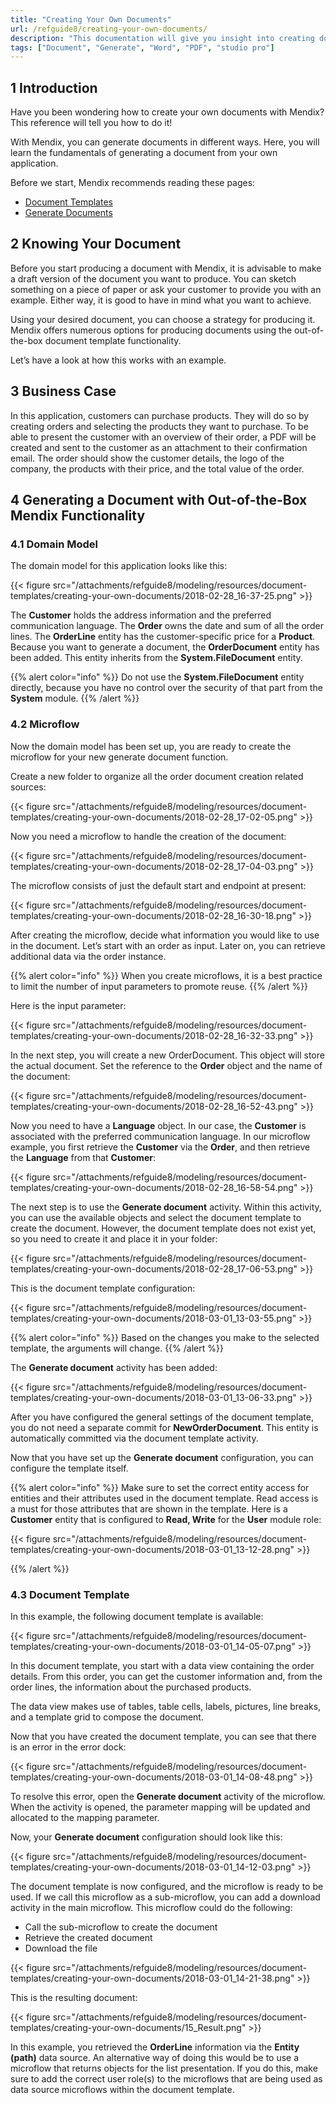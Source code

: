 ```yaml
---
title: "Creating Your Own Documents"
url: /refguide8/creating-your-own-documents/
description: "This documentation will give you insight into creating documents with Mendix."
tags: ["Document", "Generate", "Word", "PDF", "studio pro"]
---
```


## 1 Introduction

Have you been wondering how to create your own documents with Mendix? This reference will tell you how to do it!

With Mendix, you can generate documents in different ways. Here, you will learn the fundamentals of generating a document from your own application.

Before we start, Mendix recommends reading these pages:

* [Document Templates](/refguide8/document-templates/)
* [Generate Documents](/refguide8/generate-document/)

## 2 Knowing Your Document

Before you start producing a document with Mendix, it is advisable to make a draft version of the document you want to produce. You can sketch something on a piece of paper or ask your customer to provide you with an example. Either way, it is good to have in mind what you want to achieve.

Using your desired document, you can choose a strategy for producing it. Mendix offers numerous options for producing documents using the out-of-the-box document template functionality.

Let’s have a look at how this works with an example.

## 3 Business Case

In this application, customers can purchase products. They will do so by creating orders and selecting the products they want to purchase. To be able to present the customer with an overview of their order, a PDF will be created and sent to the customer as an attachment to their confirmation email. The order should show the customer details, the logo of the company, the products with their price, and the total value of the order.

## 4 Generating a Document with Out-of-the-Box Mendix Functionality

### 4.1 Domain Model

The domain model for this application looks like this:

{{< figure src="/attachments/refguide8/modeling/resources/document-templates/creating-your-own-documents/2018-02-28_16-37-25.png" >}}

The **Customer** holds the address information and the preferred communication language. The **Order** owns the date and sum of all the order lines. The **OrderLine** entity has the customer-specific price for a **Product**. Because you want to generate a document, the **OrderDocument** entity has been added. This entity inherits from the **System.FileDocument** entity.

{{% alert color="info" %}}
Do not use the **System.FileDocument** entity directly, because you have no control over the security of that part from the **System** module.
{{% /alert %}}

### 4.2 Microflow

Now the domain model has been set up, you are ready to create the microflow for your new generate document function.

Create a new folder to organize all the order document creation related sources:

{{< figure src="/attachments/refguide8/modeling/resources/document-templates/creating-your-own-documents/2018-02-28_17-02-05.png" >}}

Now you need a microflow to handle the creation of the document:

{{< figure src="/attachments/refguide8/modeling/resources/document-templates/creating-your-own-documents/2018-02-28_17-04-03.png" >}}

The microflow consists of just the default start and endpoint at present:

{{< figure src="/attachments/refguide8/modeling/resources/document-templates/creating-your-own-documents/2018-02-28_16-30-18.png" >}}

After creating the microflow, decide what information you would like to use in the document. Let’s start with an order as input. Later on, you can retrieve additional data via the order instance.

{{% alert color="info" %}}
When you create microflows, it is a best practice to limit the number of input parameters to promote reuse.
{{% /alert %}}

Here is the input parameter:

{{< figure src="/attachments/refguide8/modeling/resources/document-templates/creating-your-own-documents/2018-02-28_16-32-33.png" >}}

In the next step, you will create a new OrderDocument. This object will store the actual document. Set the reference to the **Order** object and the name of the document:

{{< figure src="/attachments/refguide8/modeling/resources/document-templates/creating-your-own-documents/2018-02-28_16-52-43.png" >}}

Now you need to have a **Language** object. In our case, the **Customer** is associated with the preferred communication language. In our microflow example, you first retrieve the **Customer** via the **Order**, and then retrieve the **Language** from that **Customer**:

{{< figure src="/attachments/refguide8/modeling/resources/document-templates/creating-your-own-documents/2018-02-28_16-58-54.png" >}}

The next step is to use the **Generate document** activity. Within this activity, you can use the available objects and select the document template to create the document. However, the document template does not exist yet, so you need to create it and place it in your folder:

{{< figure src="/attachments/refguide8/modeling/resources/document-templates/creating-your-own-documents/2018-02-28_17-06-53.png" >}}

This is the document template configuration:

{{< figure src="/attachments/refguide8/modeling/resources/document-templates/creating-your-own-documents/2018-03-01_13-03-55.png" >}}

{{% alert color="info" %}}
Based on the changes you make to the selected template, the arguments will change.
{{% /alert %}}

The **Generate document** activity has been added:

{{< figure src="/attachments/refguide8/modeling/resources/document-templates/creating-your-own-documents/2018-03-01_13-06-33.png" >}}

After you have configured the general settings of the document template, you do not need a separate commit for **NewOrderDocument**. This entity is automatically committed via the document template activity.

Now that you have set up the **Generate document** configuration, you can configure the template itself.

{{% alert color="info" %}}
Make sure to set the correct entity access for entities and their attributes used in the document template. Read access is a must for those attributes that are shown in the template. Here is a **Customer** entity that is configured to **Read, Write** for the **User** module role:

{{< figure src="/attachments/refguide8/modeling/resources/document-templates/creating-your-own-documents/2018-03-01_13-12-28.png" >}}

{{% /alert %}}

### 4.3 Document Template

In this example, the following document template is available:

{{< figure src="/attachments/refguide8/modeling/resources/document-templates/creating-your-own-documents/2018-03-01_14-05-07.png" >}}

In this document template, you start with a data view containing the order details. From this order, you can get the customer information and, from the order lines, the information about the purchased products.

The data view makes use of tables, table cells, labels, pictures, line breaks, and a template grid to compose the document.

Now that you have created the document template, you can see that there is an error in the error dock:

{{< figure src="/attachments/refguide8/modeling/resources/document-templates/creating-your-own-documents/2018-03-01_14-08-48.png" >}}

To resolve this error, open the **Generate document** activity of the microflow. When the activity is opened, the parameter mapping will be updated and allocated to the mapping parameter.

Now, your **Generate document** configuration should look like this:

{{< figure src="/attachments/refguide8/modeling/resources/document-templates/creating-your-own-documents/2018-03-01_14-12-03.png" >}}

The document template is now configured, and the microflow is ready to be used. If we call this microflow as a sub-microflow, you can add a download activity in the main microflow. This microflow could do the following:

* Call the sub-microflow to create the document
* Retrieve the created document
* Download the file

{{< figure src="/attachments/refguide8/modeling/resources/document-templates/creating-your-own-documents/2018-03-01_14-21-38.png" >}}

This is the resulting document:

{{< figure src="/attachments/refguide8/modeling/resources/document-templates/creating-your-own-documents/15_Result.png" >}}

In this example, you retrieved the **OrderLine** information via the **Entity (path)** data source. An alternative way of doing this would be to use a microflow that returns objects for the list presentation. If you do this, make sure to add the correct user role(s) to the microflows that are being used as data source microflows within the document template.
